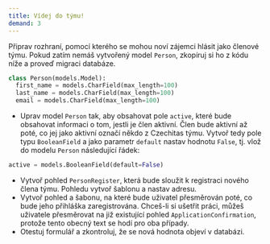 ```yaml
---
title: Vídej do týmu!
demand: 3
---
```


Připrav rozhraní, pomocí kterého se mohou noví zájemci hlásit jako členové týmu. Pokud zatím nemáš vytvořený model `Person`, zkopíruj si ho z kódu níže a proveď migraci databáze.

```python
class Person(models.Model):
  first_name = models.CharField(max_length=100)
  last_name = models.CharField(max_length=100)
  email = models.CharField(max_length=100)
```

- Uprav model `Person` tak, aby obsahovat pole `active`, které bude obsahovat informaci o tom, jestli je člen aktivní. Člen bude aktivní až poté, co jej jako aktivní označí někdo z Czechitas týmu. Vytvoř tedy pole typu `BooleanField` a jako parametr `default` nastav hodnotu `False`, tj. vlož do modelu `Person` následující řádek:

```python
active = models.BooleanField(default=False)
```

- Vytvoř pohled `PersonRegister`, která bude sloužit k registraci nového člena týmu. Pohledu vytvoř šablonu a nastav adresu.
- Vytvoř pohled a šabonu, na které bude uživatel přesměrován poté, co bude jeho přihláška zaregistrována. Chceš-li si ušetřit práci, můžeš uživatele přesměrovat na již existující pohled `ApplicationConfirmation`, protože tento obecný text se hodí pro oba případy.
- Otestuj formulář a zkontroluj, že se nová hodnota objeví v databázi.
